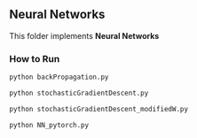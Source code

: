 ## Neural Networks

This folder implements **Neural Networks**


### How to Run

```bash
python backPropagation.py

python stochasticGradientDescent.py

python stochasticGradientDescent_modifiedW.py

python NN_pytorch.py
